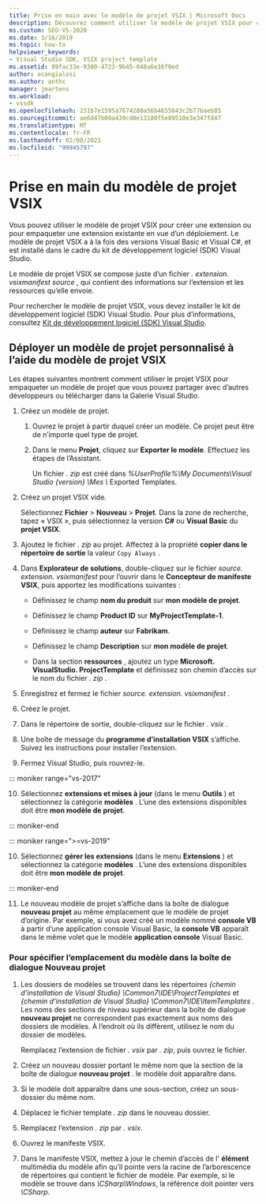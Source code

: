 ```yaml
---
title: Prise en main avec le modèle de projet VSIX | Microsoft Docs
description: Découvrez comment utiliser le modèle de projet VSIX pour créer une extension ou pour empaqueter une extension existante en vue d’un déploiement.
ms.custom: SEO-VS-2020
ms.date: 3/16/2019
ms.topic: how-to
helpviewer_keywords:
- Visual Studio SDK, VSIX project template
ms.assetid: 89fac33e-9380-4723-9b45-048a6e16f0ed
author: acangialosi
ms.author: anthc
manager: jmartens
ms.workload:
- vssdk
ms.openlocfilehash: 231b7e1595a7674280a56b4655643c2b77baeb85
ms.sourcegitcommit: ae6d47b09a439cd0e13180f5e89510e3e347fd47
ms.translationtype: MT
ms.contentlocale: fr-FR
ms.lasthandoff: 02/08/2021
ms.locfileid: "99945797"
---
```

# <a name="get-started-with-the-vsix-project-template"></a>Prise en main du modèle de projet VSIX

Vous pouvez utiliser le modèle de projet VSIX pour créer une extension ou pour empaqueter une extension existante en vue d’un déploiement. Le modèle de projet VSIX a à la fois des versions Visual Basic et Visual C#, et est installé dans le cadre du kit de développement logiciel (SDK) Visual Studio.

 Le modèle de projet VSIX se compose juste d’un fichier *. extension. vsixmanifest source* , qui contient des informations sur l’extension et les ressources qu’elle envoie.

 Pour rechercher le modèle de projet VSIX, vous devez installer le kit de développement logiciel (SDK) Visual Studio. Pour plus d’informations, consultez [Kit de développement logiciel (SDK) Visual Studio](../extensibility/visual-studio-sdk.md).

## <a name="deploy-a-custom-project-template-using-the-vsix-project-template"></a>Déployer un modèle de projet personnalisé à l’aide du modèle de projet VSIX

 Les étapes suivantes montrent comment utiliser le projet VSIX pour empaqueter un modèle de projet que vous pouvez partager avec d’autres développeurs ou télécharger dans la Galerie Visual Studio.

1. Créez un modèle de projet.

    1. Ouvrez le projet à partir duquel créer un modèle. Ce projet peut être de n’importe quel type de projet.

    2. Dans le menu **Projet**, cliquez sur **Exporter le modèle**. Effectuez les étapes de l’Assistant.

         Un fichier *. zip* est créé dans *%UserProfile%\My Documents\Visual Studio {version} \Mes \\* Exported Templates.

2. Créez un projet VSIX vide.

     Sélectionnez **Fichier** > **Nouveau** > **Projet**. Dans la zone de recherche, tapez « VSIX », puis sélectionnez la version **C#** ou **Visual Basic** du **projet VSIX**.

3. Ajoutez le fichier *. zip* au projet. Affectez à la propriété **copier dans le répertoire de sortie** la valeur `Copy Always` .

4. Dans **Explorateur de solutions**, double-cliquez sur le fichier *source. extension. vsixmanifest* pour l’ouvrir dans le **Concepteur de manifeste VSIX**, puis apportez les modifications suivantes :

    - Définissez le champ **nom du produit** sur **mon modèle de projet**.

    - Définissez le champ **Product ID** sur **MyProjectTemplate-1**.

    - Définissez le champ **auteur** sur **Fabrikam**.

    - Définissez le champ **Description** sur **mon modèle de projet**.

    - Dans la section **ressources** , ajoutez un type **Microsoft. VisualStudio. ProjectTemplate** et définissez son chemin d’accès sur le nom du fichier *. zip* .

5. Enregistrez et fermez le fichier *source. extension. vsixmanifest* .

6. Créez le projet.

7. Dans le répertoire de sortie, double-cliquez sur le fichier *. vsix* .

8. Une boîte de message du **programme d’installation VSIX** s’affiche. Suivez les instructions pour installer l’extension.

9. Fermez Visual Studio, puis rouvrez-le.

::: moniker range="vs-2017"

10. Sélectionnez **extensions et mises à jour** (dans le menu **Outils** ) et sélectionnez la catégorie **modèles** . L’une des extensions disponibles doit être **mon modèle de projet**.

::: moniker-end

::: moniker range=">=vs-2019"

10. Sélectionnez **gérer les extensions** (dans le menu **Extensions** ) et sélectionnez la catégorie **modèles** . L’une des extensions disponibles doit être **mon modèle de projet**.

::: moniker-end

11. Le nouveau modèle de projet s’affiche dans la boîte de dialogue **nouveau projet** au même emplacement que le modèle de projet d’origine. Par exemple, si vous avez créé un modèle nommé **console VB** à partir d’une application console Visual Basic, la **console VB** apparaît dans le même volet que le modèle **application console** Visual Basic.

### <a name="to-specify-the-location-of-the-template-in-the-new-project-dialog-box"></a>Pour spécifier l’emplacement du modèle dans la boîte de dialogue Nouveau projet

1. Les dossiers de modèles se trouvent dans les répertoires *{chemin d’installation de Visual Studio} \Common7\IDE\ProjectTemplates* et *{chemin d’installation de Visual Studio} \Common7\IDE\ItemTemplates* . Les noms des sections de niveau supérieur dans la boîte de dialogue **nouveau projet** ne correspondent pas exactement aux noms des dossiers de modèles. À l’endroit où ils diffèrent, utilisez le nom du dossier de modèles.

    Remplacez l’extension de fichier *. vsix* par *. zip*, puis ouvrez le fichier.

2. Créez un nouveau dossier portant le même nom que la section de la boîte de dialogue **nouveau projet** . le modèle doit apparaître dans.

3. Si le modèle doit apparaître dans une sous-section, créez un sous-dossier du même nom.

4. Déplacez le fichier template *. zip* dans le nouveau dossier.

5. Remplacez l’extension *. zip* par *. vsix*.

6. Ouvrez le manifeste VSIX.

7. Dans le manifeste VSIX, mettez à jour le chemin d’accès de l' **élément** multimédia du modèle afin qu’il pointe vers la racine de l’arborescence de répertoires qui contient le fichier de modèle. Par exemple, si le modèle se trouve dans *\CSharp\Windows*, la référence doit pointer vers *\CSharp*.
